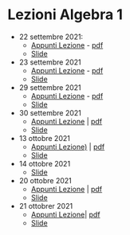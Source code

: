 # Lezioni Algebra 1
- 22 settembre 2021:
	- [Appunti Lezione](20210922856%20(22%20set%202021).md)  - [pdf](202109220856.pdf)
	- [Slide](Algebra%201%20-%20Slides%20Lezione%201%20(20210922)%20-%20Alessandro%20Ardizzoni.pdf)
- 23 settembre 2021
	- [Appunti Lezione](202109231430%20(23%20set%202021).md) - [pdf](202109231430.pdf)
	- [Slide](Algebra%201%20-%20Slides%20Lezione%202%20(20210923)%20-%20Alessandro%20Ardizzoni.pdf)
- 29 settembre 2021
	- [Appunti Lezione](202109290830%20(29%20set%202021).md) - [pdf](202109290830.pdf)
	- [Slide](reference%20manager/Scolastici/Alessandro%20Ardizzoni/Algebra%201%20-%20Slides%20Lezione%203%20(20210929)%20(27)/Algebra%201%20-%20Slides%20Lezione%203%20(20210929)%20-%20Alessandro%20Ardizzoni.pdf)
- 30 settembre 2021
	- [Appunti Lezione](202109301430%20(30%20set%202021).md) | [pdf](202109301430.pdf)
	- [Slide](Algebra%201%20-%20Slides%20Lezione%204%20(20210930)%20-%20Alessandro%20Ardizzoni.pdf)
- 13 ottobre 2021
	- [Appunti Lezione)](202110130845%20(13%20ott%202021).md) | [pdf](202110130845.pdf)
	- [Slide](Algebra%201%20-%20Slides%20Lezione%205%20(20211013)%20-%20Alessandro%20Ardizzoni.pdf)
- 14 ottobre 2021
	- [Slide](Algebra%201%20-%20Slides%20Lezione%206%20-%20Alessandro%20Ardizzoni.pdf)
- 20 ottobre 2021
	- [Appunti Lezione](20211020845%20(20%20ott%202021).md) | [pdf](202110200845.pdf)
	- [Slide](Algebra%201%20-%20Slides%20Lezione%207%20(20211020)%20-%20Alessandro%20Ardizzoni.pdf)
- 21 ottobrer 2021
	- [Appunti Lezione](202110211430%20(21%20ott%202021).md)| [pdf](202110211430.pdf)
	- [Slide](Algebra%201%20-%20Slides%20Lezione%208%20(20211021)%20-%20Alessandro%20Ardizzoni.pdf)
